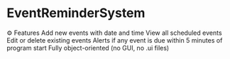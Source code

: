 # EventReminderSystem
⚙️ Features Add new events with date and time  View all scheduled events  Edit or delete existing events  Alerts if any event is due within 5 minutes of program start  Fully object-oriented (no GUI, no .ui files)
